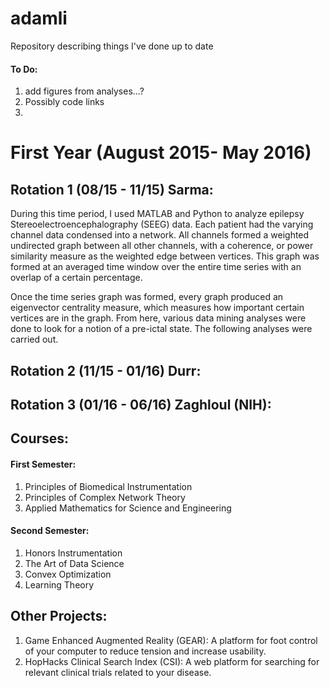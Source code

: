 # adamli
Repository describing things I've done up to date

#### To Do:
1. add figures from analyses...?
2. Possibly code links
3. 

# First Year (August 2015- May 2016)
## Rotation 1 (08/15 - 11/15) Sarma:
During this time period, I used MATLAB and Python to analyze epilepsy Stereoelectroencephalography (SEEG) data. Each patient had the varying channel data condensed into a network. All channels formed a weighted undirected graph between all other channels, with a coherence, or power similarity measure as the weighted edge between vertices. This graph was formed at an averaged time window over the entire time series with an overlap of a certain percentage. 

Once the time series graph was formed, every graph produced an eigenvector centrality measure, which measures how important certain vertices are in the graph. From here, various data mining analyses were done to look for a notion of a pre-ictal state. The following analyses were carried out.

## Rotation 2 (11/15 - 01/16) Durr:

## Rotation 3 (01/16 - 06/16) Zaghloul (NIH):

## Courses:
#### First Semester:
1. Principles of Biomedical Instrumentation
2. Principles of Complex Network Theory
3. Applied Mathematics for Science and Engineering

#### Second Semester:
1. Honors Instrumentation
2. The Art of Data Science
3. Convex Optimization
4. Learning Theory

## Other Projects:
1. Game Enhanced Augmented Reality (GEAR): A platform for foot control of your computer to reduce tension and increase usability.
2. HopHacks Clinical Search Index (CSI): A web platform for searching for relevant clinical trials related to your disease.


